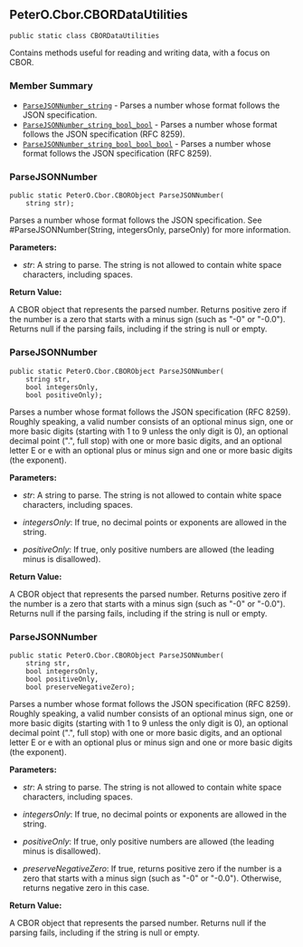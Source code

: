 ## PeterO.Cbor.CBORDataUtilities

    public static class CBORDataUtilities

Contains methods useful for reading and writing data, with a focus on CBOR.

### Member Summary
* <code>[ParseJSONNumber_string](#ParseJSONNumber_string)</code> - Parses a number whose format follows the JSON specification.
* <code>[ParseJSONNumber_string_bool_bool](#ParseJSONNumber_string_bool_bool)</code> - Parses a number whose format follows the JSON specification (RFC 8259).
* <code>[ParseJSONNumber_string_bool_bool_bool](#ParseJSONNumber_string_bool_bool_bool)</code> - Parses a number whose format follows the JSON specification (RFC 8259).

<a id="ParseJSONNumber_string"></a>
### ParseJSONNumber

    public static PeterO.Cbor.CBORObject ParseJSONNumber(
        string str);

Parses a number whose format follows the JSON specification. See #ParseJSONNumber(String, integersOnly, parseOnly) for more information.

<b>Parameters:</b>

 * <i>str</i>: A string to parse. The string is not allowed to contain white space characters, including spaces.

<b>Return Value:</b>

A CBOR object that represents the parsed number. Returns positive zero if the number is a zero that starts with a minus sign (such as "-0" or "-0.0"). Returns null if the parsing fails, including if the string is null or empty.

<a id="ParseJSONNumber_string_bool_bool"></a>
### ParseJSONNumber

    public static PeterO.Cbor.CBORObject ParseJSONNumber(
        string str,
        bool integersOnly,
        bool positiveOnly);

Parses a number whose format follows the JSON specification (RFC 8259). Roughly speaking, a valid number consists of an optional minus sign, one or more basic digits (starting with 1 to 9 unless the only digit is 0), an optional decimal point (".", full stop) with one or more basic digits, and an optional letter E or e with an optional plus or minus sign and one or more basic digits (the exponent).

<b>Parameters:</b>

 * <i>str</i>: A string to parse. The string is not allowed to contain white space characters, including spaces.

 * <i>integersOnly</i>: If true, no decimal points or exponents are allowed in the string.

 * <i>positiveOnly</i>: If true, only positive numbers are allowed (the leading minus is disallowed).

<b>Return Value:</b>

A CBOR object that represents the parsed number. Returns positive zero if the number is a zero that starts with a minus sign (such as "-0" or "-0.0"). Returns null if the parsing fails, including if the string is null or empty.

<a id="ParseJSONNumber_string_bool_bool_bool"></a>
### ParseJSONNumber

    public static PeterO.Cbor.CBORObject ParseJSONNumber(
        string str,
        bool integersOnly,
        bool positiveOnly,
        bool preserveNegativeZero);

Parses a number whose format follows the JSON specification (RFC 8259). Roughly speaking, a valid number consists of an optional minus sign, one or more basic digits (starting with 1 to 9 unless the only digit is 0), an optional decimal point (".", full stop) with one or more basic digits, and an optional letter E or e with an optional plus or minus sign and one or more basic digits (the exponent).

<b>Parameters:</b>

 * <i>str</i>: A string to parse. The string is not allowed to contain white space characters, including spaces.

 * <i>integersOnly</i>: If true, no decimal points or exponents are allowed in the string.

 * <i>positiveOnly</i>: If true, only positive numbers are allowed (the leading minus is disallowed).

 * <i>preserveNegativeZero</i>: If true, returns positive zero if the number is a zero that starts with a minus sign (such as "-0" or "-0.0"). Otherwise, returns negative zero in this case.

<b>Return Value:</b>

A CBOR object that represents the parsed number. Returns null if the parsing fails, including if the string is null or empty.
